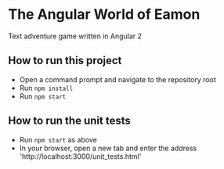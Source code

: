 # The Angular World of Eamon
Text adventure game written in Angular 2

## How to run this project

* Open a command prompt and navigate to the repository root
* Run `npm install`
* Run `npm start`

## How to run the unit tests

* Run `npm start` as above
* In your browser, open a new tab and enter the address 'http://localhost:3000/unit_tests.html'
